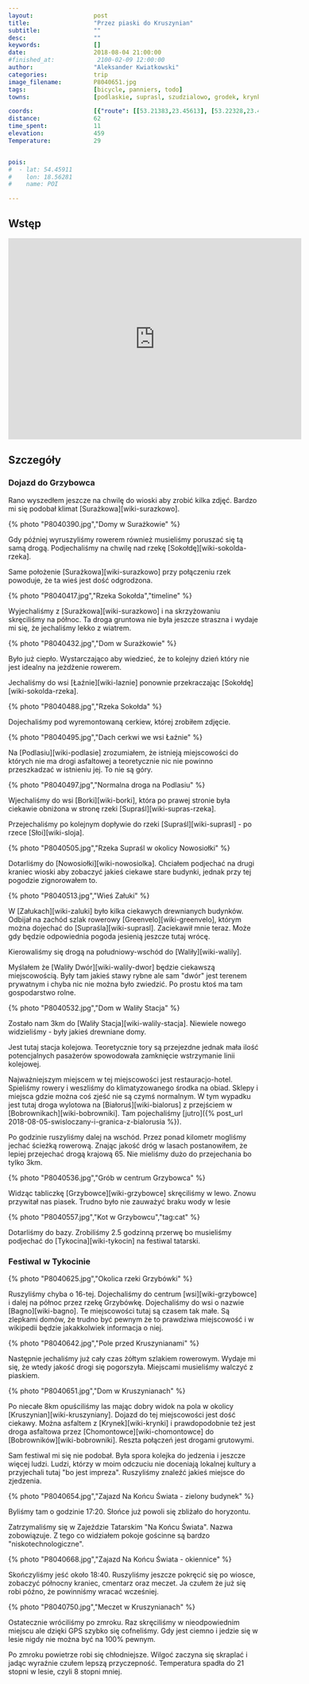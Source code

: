 ```yaml
---
layout:                 post
title:                  "Przez piaski do Kruszynian"
subtitle:               ""
desc:                   ""
keywords:               []
date:                   2018-08-04 21:00:00
#finished_at:            2100-02-09 12:00:00
author:                 "Aleksander Kwiatkowski"
categories:             trip
image_filename:         P8040651.jpg
tags:                   [bicycle, panniers, todo]
towns:                  [podlaskie, suprasl, szudzialowo, grodek, krynki]

coords:                 [{"route": [[53.21383,23.45613], [53.22328,23.45751], [53.22729,23.47742], [53.22020,23.49012], [53.19501,23.50188], [53.19213,23.51999], [53.17505,23.53553], [53.17212,23.52643], [53.15982,23.54419], [53.12842,23.61500], [53.10900,23.63998], [53.11147,23.67852], [53.10957,23.70375], [53.11477,23.71654], [53.11225,23.74006], [53.11508,23.71628], [53.12214,23.72452], [53.12976,23.71028], [53.13687,23.72658], [53.14515,23.77860], [53.16008,23.78684], [53.16862,23.81078], [53.18498,23.81422]], "type": "bicycle"}]
distance:               62
time_spent:             11
elevation:              459
Temperature:            29


pois:
#  - lat: 54.45911
#    lon: 18.56281
#    name: POI

---
```



## Wstęp

<iframe height='405' width='590' frameborder='0' allowtransparency='true' scrolling='no' src='https://www.strava.com/activities/1749830654/embed/8706930001d5bf2cc7a8925b92a10f3f6737e5ce'></iframe>

## Szczegóły

### Dojazd do Grzybowca

Rano wyszedłem jeszcze na chwilę do wioski aby zrobić kilka zdjęć.
Bardzo mi się podobał klimat [Surażkowa][wiki-surazkowo].

{% photo "P8040390.jpg","Domy w Surażkowie" %}

Gdy później wyruszyliśmy rowerem również musieliśmy poruszać się tą samą drogą.
Podjechaliśmy na chwilę nad rzekę [Sokołdę][wiki-sokolda-rzeka].

Same położenie [Surażkowa][wiki-surazkowo] przy połączeniu rzek powoduje,
że ta wieś jest dość odgrodzona.

{% photo "P8040417.jpg","Rzeka Sokołda","timeline" %}

Wyjechaliśmy z [Surażkowa][wiki-surazkowo] i na skrzyżowaniu skręciliśmy na
północ. Ta droga gruntowa nie była jeszcze straszna i wydaje mi się,
że jechaliśmy lekko z wiatrem.

{% photo "P8040432.jpg","Dom w Surażkowie" %}

Było już ciepło. Wystarczająco aby wiedzieć, że to kolejny dzień który nie jest
idealny na jeżdżenie rowerem.

Jechaliśmy do wsi [Łaźnie][wiki-laznie] ponownie przekraczając
[Sokołdę][wiki-sokolda-rzeka].

{% photo "P8040488.jpg","Rzeka Sokołda" %}

Dojechaliśmy pod wyremontowaną cerkiew, której zrobiłem zdjęcie.

{% photo "P8040495.jpg","Dach cerkwi we wsi Łaźnie" %}

Na [Podlasiu][wiki-podlasie] zrozumiałem, że istnieją miejscowości do których
nie ma drogi asfaltowej a teoretycznie nic nie powinno przeszkadzać w istnieniu jej.
To nie są góry.

{% photo "P8040497.jpg","Normalna droga na Podlasiu" %}

Wjechaliśmy do wsi [Borki][wiki-borki], która po prawej stronie była ciekawie
obniżona w stronę rzeki [Supraśl][wiki-supras-rzeka].

Przejechaliśmy po kolejnym dopływie do rzeki [Supraśl][wiki-suprasl] - po
rzece [Słoi][wiki-sloja].

{% photo "P8040505.jpg","Rzeka Supraśl w okolicy Nowosiołki" %}

Dotarliśmy do [Nowosiołki][wiki-nowosiolka]. Chciałem podjechać na drugi kraniec
wioski aby zobaczyć jakieś ciekawe stare budynki, jednak przy tej pogodzie
zignorowałem to.

{% photo "P8040513.jpg","Wieś Załuki" %}

W [Załukach][wiki-zaluki] było kilka ciekawych drewnianych budynków.
Odbijał na zachód
szlak rowerowy [Greenvelo][wiki-greenvelo],
którym można dojechać do [Supraśla][wiki-suprasl].
Zaciekawił mnie teraz. Może gdy będzie odpowiednia pogoda jesienią jeszcze
tutaj wrócę.

Kierowaliśmy się drogą na południowy-wschód do [Waliły][wiki-walily].

Myślałem że [Waliły Dwór][wiki-walily-dwor] będzie ciekawszą miejscowością.
Były tam jakieś stawy rybne ale sam "dwór" jest terenem prywatnym i
chyba nic nie można było zwiedzić. Po prostu ktoś ma tam gospodarstwo rolne.

{% photo "P8040532.jpg","Dom w Waliły Stacja" %}

Zostało nam 3km do [Waliły Stacja][wiki-walily-stacja]. Niewiele nowego
widzieliśmy - były jakieś drewniane domy.

Jest tutaj stacja kolejowa. Teoretycznie tory są przejezdne jednak
mała ilość potencjalnych pasażerów spowodowała zamknięcie wstrzymanie
linii kolejowej.

Najważniejszym miejscem w tej miejscowości jest restauracjo-hotel.
Spieliśmy rowery i weszliśmy do klimatyzowanego środka na obiad. Sklepy
i miejsca gdzie można coś zjeść nie są czymś normalnym. W tym wypadku jest
tutaj droga wylotowa na [Białoruś][wiki-bialorus] z przejściem w
[Bobrownikach][wiki-bobrowniki]. Tam pojechaliśmy
[jutro]({% post_url 2018-08-05-swisloczany-i-granica-z-bialorusia %}).

Po godzinie ruszyliśmy dalej na wschód. Przez ponad kilometr mogliśmy jechać
ścieżką rowerową. Znając jakość dróg w lasach postanowiłem, że lepiej
przejechać drogą krajową 65. Nie mieliśmy dużo do przejechania bo tylko 3km.

{% photo "P8040536.jpg","Grób w centrum Grzybowca" %}

Widząc tabliczkę [Grzybowce][wiki-grzybowce] skręciliśmy w lewo. Znowu
przywitał nas piasek. Trudno było nie zauważyć braku wody w lesie

{% photo "P8040557.jpg","Kot w Grzybowcu","tag:cat" %}

Dotarliśmy do bazy. Zrobiliśmy 2.5 godzinną przerwę bo musieliśmy
podjechać do [Tykocina][wiki-tykocin] na festiwal tatarski.

### Festiwal w Tykocinie

{% photo "P8040625.jpg","Okolica rzeki Grzybówki" %}

Ruszyliśmy chyba o 16-tej. Dojechaliśmy do centrum [wsi][wiki-grzybowce]
i dalej na północ przez rzekę Grzybówkę. Dojechaliśmy do wsi
o nazwie [Bagno][wiki-bagno]. Te miejscowości tutaj są czasem tak małe.
Są zlepkami domów, że trudno być pewnym że to prawdziwa miejscowość i
w wikipedii będzie jakakkolwiek informacja o niej.

{% photo "P8040642.jpg","Pole przed Kruszynianami" %}

Następnie jechaliśmy już cały czas żółtym szlakiem rowerowym.
Wydaje mi się, że wtedy jakość drogi się pogorszyła. Miejscami musieliśmy
walczyć z piaskiem.

{% photo "P8040651.jpg","Dom w Kruszynianach" %}

Po niecałe 8km opuściliśmy las mając dobry widok na pola w okolicy
[Kruszynian][wiki-kruszyniany]. Dojazd do tej miejscowości jest dość ciekawy.
Można asfaltem z [Krynek][wiki-krynki] i prawdopodobnie też jest droga asfaltowa
przez [Chomontowce][wiki-chomontowce] do [Bobrowników][wiki-bobrowniki].
Reszta połączeń jest drogami grutowymi.

Sam festiwal mi się nie podobał. Była spora kolejka do jedzenia i jeszcze więcej
ludzi. Ludzi, którzy w moim odczuciu nie doceniają lokalnej kultury a przyjechali
tutaj "bo jest impreza". Ruszyliśmy znaleźć jakieś miejsce do zjedzenia.

{% photo "P8040654.jpg","Zajazd Na Końcu Świata - zielony budynek" %}

Byliśmy tam o godzinie 17:20. Słońce już powoli się zbliżało do horyzontu.

Zatrzymaliśmy się w Zajeździe Tatarskim "Na Końcu Świata". Nazwa zobowiązuje.
Z tego co widziałem pokoje gościnne są bardzo "niskotechnologiczne".

{% photo "P8040668.jpg","Zajazd Na Końcu Świata - okiennice" %}

Skończyliśmy jeść około 18:40. Ruszyliśmy jeszcze pokręcić się po wiosce,
zobaczyć północny kraniec, cmentarz oraz meczet. Ja czułem że już się robi
późno, że powinniśmy wracać wcześniej.

{% photo "P8040750.jpg","Meczet w Kruszynianach" %}

Ostatecznie wróciliśmy po zmroku. Raz skręciliśmy w nieodpowiednim miejscu
ale dzięki GPS szybko się cofneliśmy. Gdy jest ciemno i jedzie się w lesie
nigdy nie można być na 100% pewnym.

Po zmroku powietrze robi się chłodniejsze. Wilgoć zaczyna się skraplać i jadąc
wyraźnie czułem lepszą przyczepność. Temperatura spadła do 21 stopni w lesie,
czyli 8 stopni mniej.
